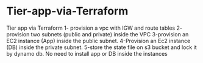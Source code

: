 # Tier-app-via-Terraform

Tier app via Terraform 
1- provision a vpc with IGW and route tables 
2- provision two subnets (public and private) inside the VPC 
3-provision an EC2 instance (App) inside the public subnet. 
4-Provision an Ec2 instance (DB) inside the private subnet.
5-store the state file on s3 bucket and lock it by dynamo db.
No need to install  app or DB inside the instances 
